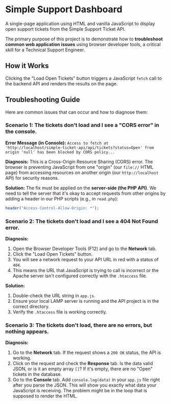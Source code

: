 # Simple Support Dashboard

A single-page application using HTML and vanilla JavaScript to display open support tickets from the Simple Support Ticket API.

The primary purpose of this project is to demonstrate how to **troubleshoot common web application issues** using browser developer tools, a critical skill for a Technical Support Engineer.

## How it Works
Clicking the "Load Open Tickets" button triggers a JavaScript `fetch` call to the backend API and renders the results on the page.

## Troubleshooting Guide

Here are common issues that can occur and how to diagnose them:

### Scenario 1: The tickets don't load and I see a "CORS error" in the console.

**Error Message (in Console):**
`Access to fetch at 'http://localhost/simple-ticket-api/api/tickets?status=Open' from origin 'null' has been blocked by CORS policy...`

**Diagnosis:**
This is a Cross-Origin Resource Sharing (CORS) error. The browser is preventing JavaScript from one "origin" (our `file://` HTML page) from accessing resources on another origin (our `http://localhost` API) for security reasons.

**Solution:**
The fix must be applied on the **server-side (the PHP API)**. We need to tell the server that it's okay to accept requests from other origins by adding a header in our PHP scripts (e.g., in `read.php`):
```php
header("Access-Control-Allow-Origin: *");

```

### Scenario 2: The tickets don't load and I see a 404 Not Found error.

**Diagnosis:**

1. Open the Browser Developer Tools (F12) and go to the **Network** tab.
2. Click the "Load Open Tickets" button.
3. You will see a network request to your API URL in red with a status of `404`.
4. This means the URL that JavaScript is trying to call is incorrect or the Apache server isn't configured correctly with the `.htaccess` file.

**Solution:**

1. Double-check the URL string in `app.js`.
2. Ensure your local LAMP server is running and the API project is in the correct directory.
3. Verify the `.htaccess` file is working correctly.

### Scenario 3: The tickets don't load, there are no errors, but nothing appears.

**Diagnosis:**

1. Go to the **Network** tab. If the request shows a `200 OK` status, the API is working.
2. Click on the request and check the **Response** tab. Is the data valid JSON, or is it an empty array `[]`? If it's empty, there are no "Open" tickets in the database.
3. Go to the **Console** tab. Add `console.log(data)` in your `app.js` file right after you parse the JSON. This will show you exactly what data your JavaScript is receiving. The problem might be in the loop that is supposed to render the HTML.